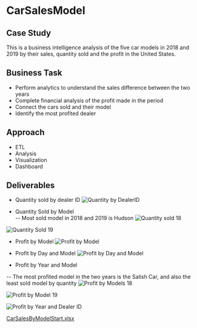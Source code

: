 # CarSalesModel
## Case Study 
This is a business intelligence analysis of the five car models in 2018 and 2019 by their sales, quantity sold and the profit in the United States. 
## Business Task 
- Perform analytics to understand the sales difference between the two years
- Complete financial analysis of the profit made in the period
- Connect the cars sold and their model 
- Identify the most profited dealer 

## Approach 
- ETL 
- Analysis 
- Visualization 
- Dashboard 

## Deliverables 
- Quantity sold by dealer ID 
![Quantity by DealerID](https://user-images.githubusercontent.com/97398702/204084258-2e8c17f0-f6e7-4d8e-a008-ae1f51114c8e.png)


- Quantity Sold by Model  
-- Most sold model in 2018 and 2019 is Hudson 
![Quantity sold 18](https://user-images.githubusercontent.com/97398702/204084312-7e9c4b81-30af-4772-9e64-a67d9e6d6ba9.png)

![Quantity Sold 19](https://user-images.githubusercontent.com/97398702/204084317-6218777c-1853-44a4-9c94-60cd84086008.png)



- Profit by Model 
![Profit by Model ](https://user-images.githubusercontent.com/97398702/204084327-aeadda4b-2d12-4739-ac3c-626737e58550.png)



- Profit by Day and Model 
![Profit by Day and Model](https://user-images.githubusercontent.com/97398702/204084360-dc7532b5-38cb-436a-a196-53f6b6e1dbbf.png)



- Profit by Year and Model 

-- The most profited model in the two years is the Salish Car, and also the least sold model by quantity
![Profit by Models 18](https://user-images.githubusercontent.com/97398702/204084863-3346a975-7342-45c7-a26b-d46ea4aebfb4.png)

![Profit by Model 19](https://user-images.githubusercontent.com/97398702/204084871-ef3d4175-3816-4505-b100-9d061252f2f1.png)



![Profit by Year and Dealer ID](https://user-images.githubusercontent.com/97398702/204084365-0bd6df75-c3bf-4f55-af18-6801cacfa3db.png)

[CarSalesByModelStart.xlsx](https://github.com/AbdulAfeez001/CarSalesModel/files/10096063/CarSalesByModelStart.xlsx)



